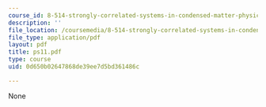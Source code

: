 ```yaml
---
course_id: 8-514-strongly-correlated-systems-in-condensed-matter-physics-fall-2003
description: ''
file_location: /coursemedia/8-514-strongly-correlated-systems-in-condensed-matter-physics-fall-2003/0d650b02647868de39ee7d5bd361486c_ps11.pdf
file_type: application/pdf
layout: pdf
title: ps11.pdf
type: course
uid: 0d650b02647868de39ee7d5bd361486c

---
```

None